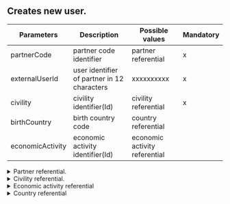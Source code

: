 ﻿## Creates new user.

|  Parameters        |   Description                                  |   Possible values                |     Mandatory  |
| -------------------|------------------------------------------------|----------------------------------|--------------|
|  partnerCode       |   partner code identifier                      |      partner referential             |        x       |
|  externalUserId    |   user identifier of partner in 12 characters  |      xxxxxxxxxx                     |        x       |
|  civility          |   civility identifier(Id)                      |      civility referential           |        x       |
|  birthCountry      |   birth country code                           |      country referential            |	            |
|  economicActivity  |   economic activity identifier(Id)             |   economic activity referential  |	            |

<details>
  <summary>Partner referential.</summary>
  |    Id    |   Code	  |
  | ---------|------------| 
  |     1    |   bizca    |
</details>

<details>
  <summary>Civility referential.</summary>
  |    Id    |   Code	  |   Description |
  | ---------|------------|------------|
  |     1    |   Mr       |   Mr       |
  |     2    |   Mrs      |   Mrs      |
  |     3    |   Miss     |   Miss     |
  |     4    |   Other    |   Other    |
</details>

<details>
  <summary>Economic activity referential</summary>
  |    Id    |   Code	     |   Description |
  | ---------|---------------|---------------|
  |     1    |   craftsman   |   craftsman   |
  |     2    |   technician  |   technician  |
  |     3    |   engineer    |   engineer    |
  |     4    |   student     |   student     |
</details>

<details>
  <summary>Country referential</summary>
  |  Id   |  Code  |  Description						  |
  |  -----|------- |  ------------------------------------|
  |  1    |  AF    |  Afghanistan                         |
  |  2    |  AX    |  Aland Islands                       |
  |  3    |  AL    |  Albania                             |
  |  4    |  DZ    |  Algeria                             |
  |  5    |  AS    |  American Samoa                      |
  |  6    |  AD    |  Andorra                             |
  |  7    |  AO    |  Angola                              |
  |  8    |  AI    |  Anguilla                            |
  |  9    |  AQ    |  Antarctica                          |
  |  10   |  AG    |  Antigua and Barbuda                 |
  |  11   |  AR    |  Argentina                           |
  |  12   |  AM    |  Armenia                             |
  |  13   |  AW    |  Aruba                               |
  |  14   |  AU    |  Australia                           |
  |  15   |  AT    |  Austria                             |
  |  16   |  AZ    |  Azerbaijan                          |
  |  17   |  BS    |  Bahamas                             |
  |  18   |  BH    |  Bahrain                             |
  |  19   |  BD    |  Bangladesh                          |
  |  20   |  BB    |  Barbados                            |
  |  21   |  BY    |  Belarus                             |
  |  22   |  BE    |  Belgium                             |
  |  23   |  BZ    |  Belize                              |
  |  24   |  BJ    |  Benin                               |
  |  25   |  BM    |  Bermuda                             |
  |  26   |  BT    |  Bhutan                              |
  |  27   |  BO    |  Bolivia                             |
  |  28   |  BQ    |  Bonaire, Sint Eustatius and Saba    |
  |  29   |  BA    |  Bosnia and Herzegovina              |
  |  30   |  BW    |  Botswana                            |
  |  31   |  BV    |  Bouvet Island                       |
  |  32   |  BR    |  Brazil                              |
  |  33   |  IO    |  British Indian Ocean Territory      |
  |  34   |  BN    |  Brunei                              |
  |  35   |  BG    |  Bulgaria                            |
  |  36   |  BF    |  Burkina Faso                        |
  |  37   |  BI    |  Burundi                             |
  |  38   |  KH    |  Cambodia                            |
  |  39   |  CM    |  Cameroon                            |
  |  40   |  CA    |  Canada                              |
  |  41   |  CV    |  Cape Verde                          |
  |  42   |  KY    |  Cayman Islands                      |
  |  43   |  CF    |  Central African Republic            |
  |  44   |  TD    |  Chad                                |
  |  45   |  CL    |  Chile                               |
  |  46   |  CN    |  China                               |
  |  47   |  CX    |  Christmas Island                    |
  |  48   |  CC    |  Cocos (Keeling) Islands             |
  |  49   |  CO    |  Colombia                            |
  |  50   |  KM    |  Comoros                             |
  |  51   |  CG    |  Congo                               |
  |  52   |  CK    |  Cook Islands                        |
  |  53   |  CR    |  Costa Rica                          |
  |  54   |  CI    |  Ivory Coast                         |
  |  55   |  HR    |  Croatia                             |
  |  56   |  CU    |  Cuba                                |
  |  57   |  CW    |  Curacao                             |
  |  58   |  CY    |  Cyprus                              |
  |  59   |  CZ    |  Czech Republic                      |
  |  60   |  CD    |  Democratic Republic of the Congo    |
  |  61   |  DK    |  Denmark                             |
  |  62   |  DJ    |  Djibouti                            |
  |  63   |  DM    |  Dominica                            |
  |  64   |  DO    |  Dominican Republic                  |
  |  65   |  EC    |  Ecuador                             |
  |  66   |  EG    |  Egypt                               |
  |  67   |  SV    |  El Salvador                         |
  |  68   |  GQ    |  Equatorial Guinea                   |
  |  69   |  ER    |  Eritrea                             |
  |  70   |  EE    |  Estonia                             |
  |  71   |  ET    |  Ethiopia                            |
  |  72   |  FK    |  Falkland Islands (Malvinas)         |
  |  73   |  FO    |  Faroe Islands                       |
  |  74   |  FJ    |  Fiji                                |
  |  75   |  FI    |  Finland                             |
  |  76   |  FR    |  France                              |
  |  77   |  GF    |  French Guiana                       |
  |  78   |  PF    |  French Polynesia                    |
  |  79   |  TF    |  French Southern Territories         |
  |  80   |  GA    |  Gabon                               |
  |  81   |  GM    |  Gambia                              |
  |  82   |  GE    |  Georgia                             |
  |  83   |  DE    |  Germany                             |
  |  84   |  GH    |  Ghana                               |
  |  85   |  GI    |  Gibraltar                           |
  |  86   |  GR    |  Greece                              |
  |  87   |  GL    |  Greenland                           |
  |  88   |  GD    |  Grenada                             |
  |  89   |  GP    |  Guadaloupe                          |
  |  90   |  GU    |  Guam                                |
  |  91   |  GT    |  Guatemala                           |
  |  92   |  GG    |  Guernsey                            |
  |  93   |  GN    |  Guinea                              |
  |  94   |  GW    |  Guinea-Bissau                       |
  |  95   |  GY    |  Guyana                              |
  |  96   |  HT    |  Haiti                               |
  |  97   |  HM    |  Heard Island and McDonald Islands   |
  |  98   |  HN    |  Honduras                            |
  |  99   |  HK    |  Hong Kong                           |
  |  100  |  HU    |  Hungary                             |
  |  101  |  IS    |  Iceland                             |
  |  102  |  IN    |  India                               |
  |  103  |  ID    |  Indonesia                           |
  |  104  |  IR    |  Iran                                |
  |  105  |  IQ    |  Iraq                                |
  |  106  |  IE    |  Ireland                             |
  |  107  |  IM    |  Isle of Man                         |
  |  108  |  IL    |  Israel                              |
  |  109  |  IT    |  Italy                               |
  |  110  |  JM    |  Jamaica                             |
  |  111  |  JP    |  Japan                               |
  |  112  |  JE    |  Jersey                              |
  |  113  |  JO    |  Jordan                              |
  |  114  |  KZ    |  Kazakhstan                          |
  |  115  |  KE    |  Kenya                               |
  |  116  |  KI    |  Kiribati                            |
  |  117  |  XK    |  Kosovo                              |
  |  118  |  KW    |  Kuwait                              |
  |  119  |  KG    |  Kyrgyzstan                          |
  |  120  |  LA    |  Laos                                |
  |  121  |  LV    |  Latvia                              |
  |  122  |  LB    |  Lebanon                             |
  |  123  |  LS    |  Lesotho                             |
  |  124  |  LR    |  Liberia                             |
  |  125  |  LY    |  Libya                               |
  |  126  |  LI    |  Liechtenstein                       |
  |  127  |  LT    |  Lithuania                           |
  |  128  |  LU    |  Luxembourg                          |
  |  129  |  MO    |  Macao                               |
  |  130  |  MK    |  Macedonia                           |
  |  131  |  MG    |  Madagascar                          |
  |  132  |  MW    |  Malawi                              |
  |  133  |  MY    |  Malaysia                            |
  |  134  |  MV    |  Maldives                            |
  |  135  |  ML    |  Mali                                |
  |  136  |  MT    |  Malta                               |
  |  137  |  MH    |  Marshall Islands                    |
  |  138  |  MQ    |  Martinique                          |
  |  139  |  MR    |  Mauritania                          |
  |  140  |  MU    |  Mauritius                           |
  |  141  |  YT    |  Mayotte                             |
  |  142  |  MX    |  Mexico                              |
  |  143  |  FM    |  Micronesia                          |
  |  144  |  MD    |  Moldava                             |
  |  145  |  MC    |  Monaco                              |
  |  146  |  MN    |  Mongolia                            |
  |  147  |  ME    |  Montenegro                          |
  |  148  |  MS    |  Montserrat                          |
  |  149  |  MA    |  Morocco                             |
  |  150  |  MZ    |  Mozambique                          |
  |  151  |  MM    |  Myanmar (Burma)                     |
  |  152  |  NA    |  Namibia                             |
  |  153  |  NR    |  Nauru                               |
  |  154  |  NP    |  Nepal                               |
  |  155  |  NL    |  Netherlands                         |
  |  156  |  NC    |  New Caledonia                       |
  |  157  |  NZ    |  New Zealand                         |
  |  158  |  NI    |  Nicaragua                           |
  |  159  |  NE    |  Niger                               |
  |  160  |  NG    |  Nigeria                             |
  |  161  |  NU    |  Niue                                |
  |  162  |  NF    |  Norfolk Island                      |
  |  163  |  KP    |  North Korea                         |
  |  164  |  MP    |  Northern Mariana Islands            |
  |  165  |  NO    |  Norway                              |
  |  166  |  OM    |  Oman                                |
</details>